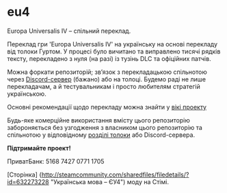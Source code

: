 # eu4
Europa Universalis IV – спільний переклад.

Переклад гри 'Europa Universalis IV' на українську на основі перекладу від толоки Гуртом.
У процесі було вичитано та виправлено тисячі рядків тексту, перекладено з нуля (на разі) із тузінь DLC та офіційних патчів.

Можна форкати репозиторій; звʼязок з перекладацькою спільнотою через [Discord-сервер](https://discord.gg/69kjWXm "Європа Універсаліс 4 – Discord") (бажано) або на толоці. Будемо раді не лише перекладачам, а й тестувальникам і просто любителям стратегій українською.

Основні рекомендації щодо перекладу можна знайти у [вікі проекту](https://github.com/vicner/eu4/wiki "ЄУ4 вікі – github")

Будь-яке комерційне використання вмісту цього репозиторію забороняється без узгодження з власником цього репозиторію та спільнотою у відповідному [розділі толоки](https://toloka.to/t49250 "Європа Універсаліс 4 – Гуртом") або Discord-сервера. 

**Підтримайте проект!**

ПриватБанк: 5168 7427 0771 1705

[Сторінка] {http://steamcommunity.com/sharedfiles/filedetails/?id=632273228 "Українська мова – ЄУ4") моду на Стімі.
